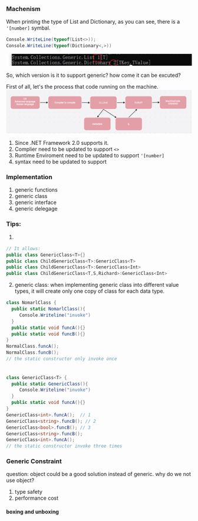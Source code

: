 ###  Machenism

When printing the type of List and Dictionary, as you can see, there is a `'[number]` symbal.

```c#
Console.WriteLine(typeof(List<>));
Console.WriteLine(typeof(Dictionary<,>))
```
![alt text](/images/generic-1.png)

So, which version is it to support generic? how come it can be excuted? 

First of all, let's the process that code running on the machine.
![alt text](/images/complie.png)

1. Since .NET Framework 2.0 supports it. 
2. Complier need to be updated to support `<>`
3. Runtime Enviroment need to be updated to support `'[number]`
4. syntax need to be updated to support


### Implementation
1. generic functions
2. generic class
3. generic interface
4. generic delegage
   
### Tips:
1. 
```c#
// It allows:
public class GenericClass<T>{}
public class ChildGenericClass<T>:GenericClass<T>
public class ChildGenericClass<T>:GenericClass<Int>
public class ChildGenericClass<T,S,Richard>:GenericClass<Int>

```
2. generic class: when implementing generic class into different value types, it will create only one copy of class for each data type.
```c#
class NomarlClass {
  public static NomarlClass(){
     Console.Writeline("invoke")
  }
  public static void funcA(){}
  public static void funcB(){}
}
NormalClass.funcA();
NormalClass.funcB();
// the static constructor only invoke once


class GenericClass<T> {
  public static GenericClass(){
     Console.Writeline("invoke")
  }
  public static void funcA(){}
}
GenericClass<int>.funcA();  // 1
GenericClass<string>.funcB(); // 2
GenericClass<bool>.funcB(); // 3
GenericClass<string>.funcB(); 
GenericClass<int>.funcA();
// the static constructor invoke three times
``` 

### Generic Constraint
question: object could be a good solution instead of generic. why do we not use object?
1. type safety
2. performance cost
   
#### boxing and unboxing
